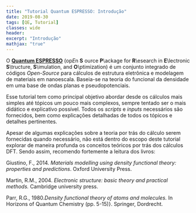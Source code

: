 ```yaml
---
title: "Tutorial Quantum ESPRESSO: Introdução"
date: 2019-08-30
tags: [QE, Tutorial]
classes: wide
header:
excerpt: "Introdução"
mathjax: "true"
---
```


O [**Quantum ESPRESSO**](https://www.quantum-espresso.org/) (op*E*n **S** ource **P**\ackage for **R**\esearch in **E**\lectronic **S**\tructure, **S**\imulation, and **O**\ptimization)  é um conjunto integrado de códigos *Open-Source* para cálculos de estrutura eletrônica e modelagem de materiais em nanoescala. Baseia-se na teoria do funcional da densidade em uma base de ondas planas e pseudopotenciais.

Esse tutorial tem como principal objetivo abordar desde os cálculos mais simples até tópicos um pouco mais complexos, sempre tentado ser o mais didático e explicativo possível. Todos os *scripts* e *inputs* necessários são fornecidos, bem como explicações detalhadas de todos os tópicos e detalhes pertinentes.

Apesar de algumas explicações sobre a teoria por trás do cálculo serem fornecidas quando necessário, não está dentro do escopo deste tutorial explorar de maneira profunda os conceitos teóricos por trás dos cálculos DFT. Sendo assim, recomendo fortemente a leitura dos livros:

Giustino, F., 2014. *Materials modelling using density functional theory: properties and predictions*. Oxford University Press.

Martin, R.M., 2004. *Electronic structure: basic theory and practical methods.* Cambridge university press.

Parr, R.G., 1980.*Density functional theory of atoms and molecules.* In Horizons of Quantum Chemistry (pp. 5-15)}. Springer, Dordrecht.
